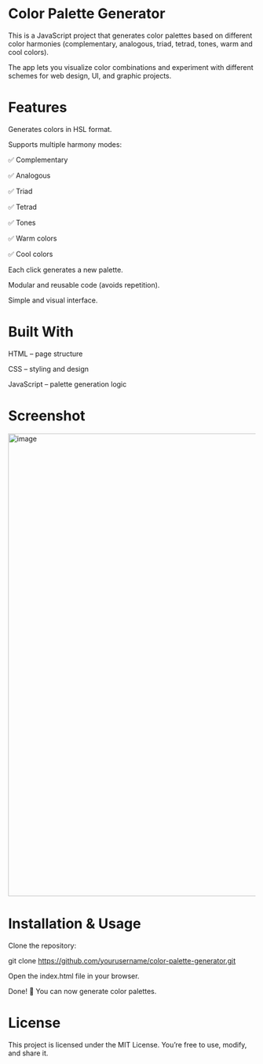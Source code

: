 # Color Palette Generator

This is a JavaScript project that generates color palettes based on different color harmonies (complementary, analogous, triad, tetrad, tones, warm and cool colors).

The app lets you visualize color combinations and experiment with different schemes for web design, UI, and graphic projects.

# Features

Generates colors in HSL format.

Supports multiple harmony modes:

✅ Complementary

✅ Analogous

✅ Triad

✅ Tetrad

✅ Tones

✅ Warm colors

✅ Cool colors

Each click generates a new palette.

Modular and reusable code (avoids repetition).

Simple and visual interface.

# Built With

HTML – page structure

CSS – styling and design

JavaScript – palette generation logic

# Screenshot

<img width="1917" height="942" alt="image" src="https://github.com/user-attachments/assets/4e9c36d3-3ce7-4361-b296-ea3d7877001c" />

# Installation & Usage

Clone the repository:

git clone https://github.com/yourusername/color-palette-generator.git

Open the index.html file in your browser.

Done! 🎉 You can now generate color palettes.

# License

This project is licensed under the MIT License.
You’re free to use, modify, and share it.
